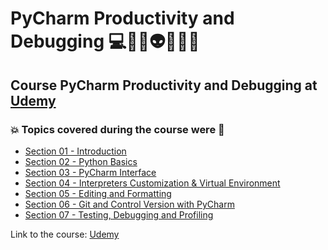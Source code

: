 # PyCharm Productivity and Debugging 💻🤖🤯👽👩🏻‍💻
## Course PyCharm Productivity and Debugging at [Udemy](https://www.udemy.com/course/pycharm-python/)
### 💥 Topics covered during the course were 🚀
- [Section 01 - Introduction](https://github.com/romulovieira777/PyCharm_Productivity_and_Debugging/tree/master/Section_01_Introduction)
- [Section 02 - Python Basics](https://github.com/romulovieira777/PyCharm_Productivity_and_Debugging/tree/master/Section_02_Python_Basics)
- [Section 03 - PyCharm Interface](https://github.com/romulovieira777/PyCharm_Productivity_and_Debugging/tree/master/Section_03_PyCharm_Interface)
- [Section 04 - Interpreters Customization & Virtual Environment](https://github.com/romulovieira777/PyCharm_Productivity_and_Debugging/tree/master/Section_04_Interpreters_Customization_Virtual_Environment)
- [Section 05 - Editing and Formatting](https://github.com/romulovieira777/PyCharm_Productivity_and_Debugging/tree/master/Section_05_Editing_and_Formatting)
- [Section 06 - Git and Control Version with PyCharm](https://github.com/romulovieira777/PyCharm_Productivity_and_Debugging/tree/master/Section_06_Git_and_Control_Version_with_PyCharm)
- [Section 07 - Testing, Debugging and Profiling]()

Link to the course: [Udemy](https://www.udemy.com/course/pycharm-python/)
